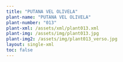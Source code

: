 ```yaml
---
title: "PUTANA VEL OLIVELA"
plant-name: "PUTANA VEL OLIVELA"
plant-number: "013"
plant-xml: /assets/xml/plant013.xml
plant-img: /assets/img/plant013.jpg
plant-img2: /assets/img/plant013_verso.jpg
layout: single-xml
toc: false
---
```

